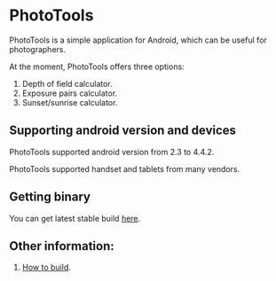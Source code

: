 PhotoTools
==========
PhotoTools is a simple application for Android, which can be useful for photographers.

At the moment, PhotoTools offers three options:

1. Depth of field calculator.
2. Exposure pairs calculator.
3. Sunset/sunrise calculator.

Supporting android version and devices
----------
PhotoTools supported android version from 2.3 to 4.4.2.

PhotoTools supported handset and tablets from many vendors.

Getting binary
----------
You can get latest stable build [here](https://play.google.com/store/apps/details?id=ru.neverdark.phototools).

Other information:
----------
1. [How to build](https://github.com/yankovskiy/PhotoTools/wiki/How-to-build).


